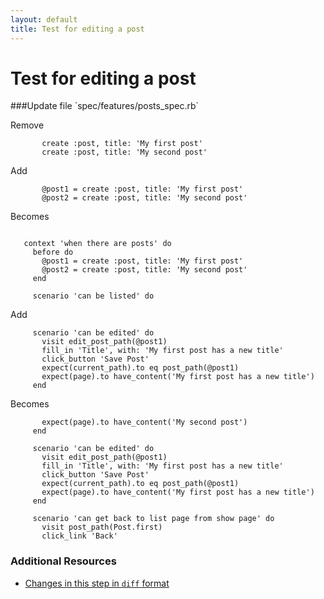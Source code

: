 ```yaml
---
layout: default
title: Test for editing a post
---
```


<h1 id="main">Test for editing a post</h1>
###Update file `spec/features/posts_spec.rb`

Remove
```
       create :post, title: 'My first post'
       create :post, title: 'My second post'
```


Add
```
       @post1 = create :post, title: 'My first post'
       @post2 = create :post, title: 'My second post'
```


Becomes
```
 
   context 'when there are posts' do
     before do
       @post1 = create :post, title: 'My first post'
       @post2 = create :post, title: 'My second post'
     end
 
     scenario 'can be listed' do

```


Add
```
     scenario 'can be edited' do
       visit edit_post_path(@post1)
       fill_in 'Title', with: 'My first post has a new title'
       click_button 'Save Post'
       expect(current_path).to eq post_path(@post1)
       expect(page).to have_content('My first post has a new title')
     end
```


Becomes
```
       expect(page).to have_content('My second post')
     end
 
     scenario 'can be edited' do
       visit edit_post_path(@post1)
       fill_in 'Title', with: 'My first post has a new title'
       click_button 'Save Post'
       expect(current_path).to eq post_path(@post1)
       expect(page).to have_content('My first post has a new title')
     end
 
     scenario 'can get back to list page from show page' do
       visit post_path(Post.first)
       click_link 'Back'

```



### Additional Resources

* [Changes in this step in `diff` format](https://github.com/software-academy/rails_getting_started_bdd/commit/41fc3537ec42ca1b0c27a39d26d8ce446ca0404d)

